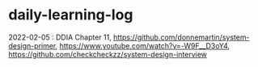 # daily-learning-log

2022-02-05 : DDIA Chapter 11, https://github.com/donnemartin/system-design-primer, https://www.youtube.com/watch?v=-W9F__D3oY4, https://github.com/checkcheckzz/system-design-interview
